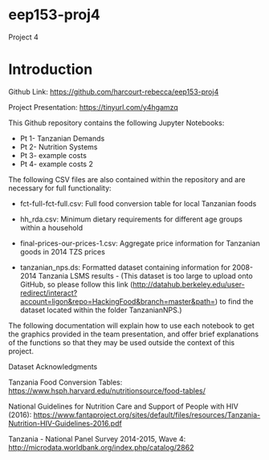 # eep153-proj4
Project 4 

Introduction
============

Github Link:  <https://github.com/harcourt-rebecca/eep153-proj4>

Project Presentation: <https://tinyurl.com/y4hgamzq>

This Github repository contains the following Jupyter Notebooks:

- Pt 1- Tanzanian Demands
- Pt 2- Nutrition Systems
- Pt 3- example costs
- Pt 4- example costs 2


The following CSV files are also contained within the repository and are necessary for full functionality:

-   fct-full-fct-full.csv: Full food conversion table for local Tanzanian foods

-   hh_rda.csv: Minimum dietary requirements for different age groups within a household

-   final-prices-our-prices-1.csv: Aggregate price information for Tanzanian goods in 2014 TZS prices

-   tanzanian_nps.ds: Formatted dataset containing information for 2008-2014 Tanzania LSMS results
        - (This dataset is too large to upload onto GitHub, so please follow this link (http://datahub.berkeley.edu/user-redirect/interact?account=ligon&repo=HackingFood&branch=master&path=) to find the dataset located within the folder TanzanianNPS.)

The following documentation will explain how to use each notebook to get the graphics provided in the team presentation, and offer brief explanations of the functions so that they may be used outside the context of this project.

Dataset Acknowledgments

Tanzania Food Conversion Tables: <https://www.hsph.harvard.edu/nutritionsource/food-tables/>

National Guidelines for Nutrition Care and Support of People with HIV (2016): <https://www.fantaproject.org/sites/default/files/resources/Tanzania-Nutrition-HIV-Guidelines-2016.pdf>

Tanzania - National Panel Survey 2014-2015, Wave 4: <http://microdata.worldbank.org/index.php/catalog/2862>
